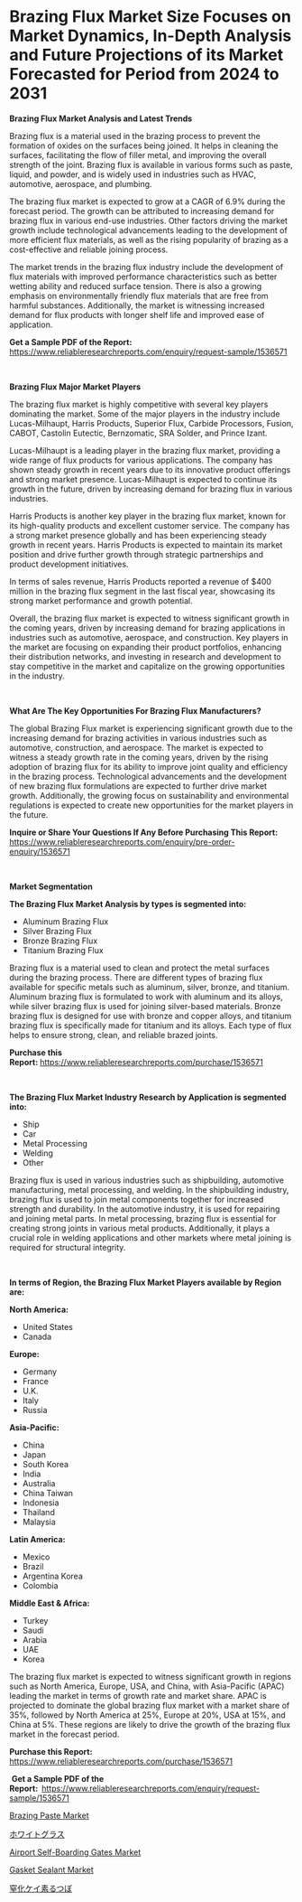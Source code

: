 <p><h1>Brazing Flux Market Size Focuses on Market Dynamics, In-Depth Analysis and Future Projections of its Market Forecasted for Period from 2024 to 2031</h1></p><p><strong>Brazing Flux Market Analysis and Latest Trends</strong></p>
<p><p>Brazing flux is a material used in the brazing process to prevent the formation of oxides on the surfaces being joined. It helps in cleaning the surfaces, facilitating the flow of filler metal, and improving the overall strength of the joint. Brazing flux is available in various forms such as paste, liquid, and powder, and is widely used in industries such as HVAC, automotive, aerospace, and plumbing.</p><p>The brazing flux market is expected to grow at a CAGR of 6.9% during the forecast period. The growth can be attributed to increasing demand for brazing flux in various end-use industries. Other factors driving the market growth include technological advancements leading to the development of more efficient flux materials, as well as the rising popularity of brazing as a cost-effective and reliable joining process.</p><p>The market trends in the brazing flux industry include the development of flux materials with improved performance characteristics such as better wetting ability and reduced surface tension. There is also a growing emphasis on environmentally friendly flux materials that are free from harmful substances. Additionally, the market is witnessing increased demand for flux products with longer shelf life and improved ease of application.</p></p>
<p><strong>Get a Sample PDF of the Report:&nbsp;</strong> <a href="https://www.reliableresearchreports.com/enquiry/request-sample/1536571">https://www.reliableresearchreports.com/enquiry/request-sample/1536571</a></p>
<p>&nbsp;</p>
<p><strong>Brazing Flux Major Market Players</strong></p>
<p><p>The brazing flux market is highly competitive with several key players dominating the market. Some of the major players in the industry include Lucas-Milhaupt, Harris Products, Superior Flux, Carbide Processors, Fusion, CABOT, Castolin Eutectic, Bernzomatic, SRA Solder, and Prince Izant.</p><p>Lucas-Milhaupt is a leading player in the brazing flux market, providing a wide range of flux products for various applications. The company has shown steady growth in recent years due to its innovative product offerings and strong market presence. Lucas-Milhaupt is expected to continue its growth in the future, driven by increasing demand for brazing flux in various industries.</p><p>Harris Products is another key player in the brazing flux market, known for its high-quality products and excellent customer service. The company has a strong market presence globally and has been experiencing steady growth in recent years. Harris Products is expected to maintain its market position and drive further growth through strategic partnerships and product development initiatives.</p><p>In terms of sales revenue, Harris Products reported a revenue of $400 million in the brazing flux segment in the last fiscal year, showcasing its strong market performance and growth potential.</p><p>Overall, the brazing flux market is expected to witness significant growth in the coming years, driven by increasing demand for brazing applications in industries such as automotive, aerospace, and construction. Key players in the market are focusing on expanding their product portfolios, enhancing their distribution networks, and investing in research and development to stay competitive in the market and capitalize on the growing opportunities in the industry.</p></p>
<p>&nbsp;</p>
<p><strong>What Are The Key Opportunities For Brazing Flux Manufacturers?</strong></p>
<p><p>The global Brazing Flux market is experiencing significant growth due to the increasing demand for brazing activities in various industries such as automotive, construction, and aerospace. The market is expected to witness a steady growth rate in the coming years, driven by the rising adoption of brazing flux for its ability to improve joint quality and efficiency in the brazing process. Technological advancements and the development of new brazing flux formulations are expected to further drive market growth. Additionally, the growing focus on sustainability and environmental regulations is expected to create new opportunities for the market players in the future.</p></p>
<p><strong>Inquire or Share Your Questions If Any Before Purchasing This Report:</strong> <a href="https://www.reliableresearchreports.com/enquiry/pre-order-enquiry/1536571">https://www.reliableresearchreports.com/enquiry/pre-order-enquiry/1536571</a></p>
<p>&nbsp;</p>
<p><strong>Market Segmentation</strong></p>
<p><strong>The Brazing Flux Market Analysis by types is segmented into:</strong></p>
<p><ul><li>Aluminum Brazing Flux</li><li>Silver Brazing Flux</li><li>Bronze Brazing Flux</li><li>Titanium Brazing Flux</li></ul></p>
<p><p>Brazing flux is a material used to clean and protect the metal surfaces during the brazing process. There are different types of brazing flux available for specific metals such as aluminum, silver, bronze, and titanium. Aluminum brazing flux is formulated to work with aluminum and its alloys, while silver brazing flux is used for joining silver-based materials. Bronze brazing flux is designed for use with bronze and copper alloys, and titanium brazing flux is specifically made for titanium and its alloys. Each type of flux helps to ensure strong, clean, and reliable brazed joints.</p></p>
<p><strong>Purchase this Report:&nbsp;</strong><a href="https://www.reliableresearchreports.com/purchase/1536571">https://www.reliableresearchreports.com/purchase/1536571</a></p>
<p>&nbsp;</p>
<p><strong>The Brazing Flux Market Industry Research by Application is segmented into:</strong></p>
<p><ul><li>Ship</li><li>Car</li><li>Metal Processing</li><li>Welding</li><li>Other</li></ul></p>
<p><p>Brazing flux is used in various industries such as shipbuilding, automotive manufacturing, metal processing, and welding. In the shipbuilding industry, brazing flux is used to join metal components together for increased strength and durability. In the automotive industry, it is used for repairing and joining metal parts. In metal processing, brazing flux is essential for creating strong joints in various metal products. Additionally, it plays a crucial role in welding applications and other markets where metal joining is required for structural integrity.</p></p>
<p>&nbsp;</p>
<p><strong>In terms of Region, the Brazing Flux Market Players available by Region are:</strong></p>
<p>
    <p> <strong> North America: </strong>
        <ul>
            <li>United States</li>
            <li>Canada</li>
        </ul>
        </p> 
    <p> <strong> Europe: </strong>
        <ul>
            <li>Germany</li>
            <li>France</li>
            <li>U.K.</li>
            <li>Italy</li>
            <li>Russia</li>
        </ul>
        </p> 
    <p> <strong> Asia-Pacific: </strong>
        <ul>
            <li>China</li>
            <li>Japan</li>
            <li>South Korea</li>
            <li>India</li>
            <li>Australia</li>
            <li>China Taiwan</li>
            <li>Indonesia</li>
            <li>Thailand</li>
            <li>Malaysia</li>
        </ul>
        </p> 
    <p> <strong> Latin America: </strong>
        <ul>
            <li>Mexico</li>
            <li>Brazil</li>
            <li>Argentina Korea</li>
            <li>Colombia</li>
        </ul>
        </p> 
    <p> <strong> Middle East & Africa: </strong>
        <ul>
            <li>Turkey</li>
            <li>Saudi</li>
            <li>Arabia</li>
            <li>UAE</li>
            <li>Korea</li>
        </ul>
    </p>
    </p>
<p><p>The brazing flux market is expected to witness significant growth in regions such as North America, Europe, USA, and China, with Asia-Pacific (APAC) leading the market in terms of growth rate and market share. APAC is projected to dominate the global brazing flux market with a market share of 35%, followed by North America at 25%, Europe at 20%, USA at 15%, and China at 5%. These regions are likely to drive the growth of the brazing flux market in the forecast period.</p></p>
<p><strong>Purchase this Report: </strong><a href="https://www.reliableresearchreports.com/purchase/1536571">https://www.reliableresearchreports.com/purchase/1536571</a></p>
<p>&nbsp;<strong>Get a Sample PDF of the Report:&nbsp;&nbsp;</strong><a href="https://www.reliableresearchreports.com/enquiry/request-sample/1536571">https://www.reliableresearchreports.com/enquiry/request-sample/1536571</a></p>
<p><strong></strong></p>
<p><p><a href="https://github.com/zjyglelu/Market-Research-Report-List-1/blob/main/brazing-paste-market.md">Brazing Paste Market</a></p><p><a href="https://github.com/avwofrml53535/Market-Research-Report-List-1/blob/main/7527074193812.md">ホワイトグラス</a></p><p><a href="https://issuu.com/reportprime-2/docs/airport-self-boarding-gates-market-size-2030.pptx">Airport Self-Boarding Gates Market</a></p><p><a href="https://github.com/mbisetmhermsr/Market-Research-Report-List-1/blob/main/gasket-sealant-market.md">Gasket Sealant Market</a></p><p><a href="https://github.com/vtbvgl20191192/Market-Research-Report-List-1/blob/main/8487706193813.md">窒化ケイ素るつぼ</a></p></p>